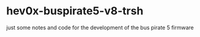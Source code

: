 # hev0x-buspirate5-v8-trsh
just some notes and code for the development of the bus pirate 5 firmware
